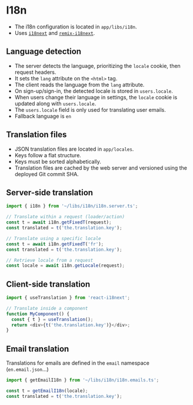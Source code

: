 # I18n

- The i18n configuration is located in `app/libs/i18n`.
- Uses [`i18next`](https://www.i18next.com/) and [`remix-i18next`](https://github.com/sergiodxa/remix-i18next).

## Language detection

- The server detects the language, prioritizing the `locale` cookie, then request headers.
- It sets the `lang` attribute on the `<html>` tag.
- The client reads the language from the `lang` attribute.
- On sign-up/sign-in, the detected locale is stored in `users.locale`.
- When users change their language in settings, the `locale` cookie is updated along with `users.locale`.
- The `users.locale` field is only used for translating user emails.
- Fallback language is `en`

## Translation files

- JSON translation files are located in `app/locales`.
- Keys follow a flat structure.
- Keys must be sorted alphabetically.
- Translation files are cached by the web server and versioned using the deployed Git commit SHA.

## Server-side translation

```js
import { i18n } from '~/libs/i18n/i18n.server.ts';

// Translate within a request (loader/action)
const t = await i18n.getFixedT(request);
const translated = t('the.translation.key');

// Translate using a specific locale
const t = await i18n.getFixedT('fr');
const translated = t('the.translation.key');

// Retrieve locale from a request
const locale = await i18n.getLocale(request);
```

## Client-side translation

```js
import { useTranslation } from 'react-i18next';

// Translate inside a component
function MyComponent() {
  const { t } = useTranslation();
  return <div>{t('the.translation.key')}</div>;
}
```

## Email translation

Translations for emails are defined in the `email` namespace (`en.email.json`...)

```js
import { getEmailI18n } from '~/libs/i18n/i18n.emails.ts';

const t = getEmailI18n(locale);
const translated = t('the.translation.key');
```
